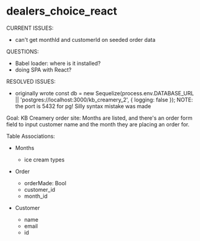 # dealers_choice_react

CURRENT ISSUES:
- can't get monthId and customerId on seeded order data

QUESTIONS:
 - Babel loader: where is it installed?
 - doing SPA with React?


 RESOLVED ISSUES:
 - originally wrote const db = new Sequelize(process.env.DATABASE_URL || 'postgres://localhost:3000/kb_creamery_2', { logging: false });
 NOTE: the port is 5432 for pg! Silly syntax mistake was made


Goal:
KB Creamery order site:
Months are listed, and there's an order form field to input customer name and the month they are placing an order for.

Table Associations:
- Months
  - ice cream types

- Order
  - orderMade: Bool
  - customer_id
  - month_id

- Customer
  - name
  - email
  - id
